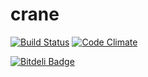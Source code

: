 # crane

[![Build Status](https://travis-ci.org/rstiller/crane.png?branch=master)](https://travis-ci.org/rstiller/crane)
[![Code Climate](https://codeclimate.com/github/rstiller/crane.png)](https://codeclimate.com/github/rstiller/crane)


[![Bitdeli Badge](https://d2weczhvl823v0.cloudfront.net/rstiller/crane/trend.png)](https://bitdeli.com/free "Bitdeli Badge")

